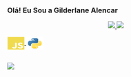 ### Olá! Eu Sou a Gilderlane Alencar

<div align="center">
  <a href="https://github.com/gilderlanealencar">
  <img height="180em" src="https://github-readme-stats.vercel.app/api?username=gilderlanealencar&show_icons=true&theme=dracula&include_all_commits=true&count_private=true"/>
  <img height="180em" src="https://github-readme-stats.vercel.app/api/top-langs/?username=gilderlanealencar&layout=compact&langs_count=7&theme=dracula"/>
</div>
  <div style="display: inline_block"><br>
  <img align="center" alt="Rafa-Js" height="30" width="40" src="https://raw.githubusercontent.com/devicons/devicon/master/icons/javascript/javascript-plain.svg">
  <img align="center" alt="Rafa-Python" height="30" width="40" src="https://raw.githubusercontent.com/devicons/devicon/master/icons/python/python-original.svg">
 <div>
   
 ##
     
<div> 
  <a href="https://instagram.com/gilderlane_" target="_blank"><img src="https://img.shields.io/badge/-Instagram-%23E4405F?style=for-the-badge&logo=instagram&logoColor=white" target="_blank"></a>
  
